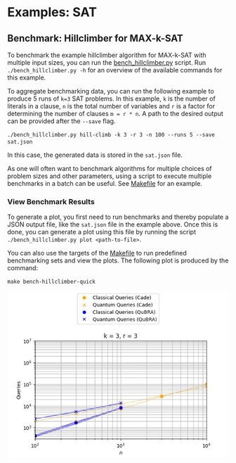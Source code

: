 # Examples: SAT

## Benchmark: Hillclimber for MAX-k-SAT

To benchmark the example hillclimber algorithm for MAX-k-SAT with multiple input sizes, you can run the [bench_hillclimber.py](https://github.com/qubrabench/qubrabench/blob/development/examples/sat/bench_hillclimber.py) script.
Run `./bench_hillclimber.py -h` for an overview of the available commands for this example.

To aggregate benchmarking data, you can run the following example to produce 5 runs of `k=3` SAT problems.
In this example, `k` is the number of literals in a clause, `n` is the total number of variables and `r` is a factor for determining the number of clauses `m = r * n`.
A path to the desired output can be provided after the `--save` flag.

```shell
./bench_hillclimber.py hill-climb -k 3 -r 3 -n 100 --runs 5 --save sat.json
```

In this case, the generated data is stored in the `sat.json` file.

As one will often want to benchmark algorithms for multiple choices of problem sizes and other parameters, using a script to execute multiple benchmarks in a batch can be useful.
See [Makefile](https://github.com/qubrabench/qubrabench/blob/development/examples/sat/Makefile) for an example.

### View Benchmark Results

To generate a plot, you first need to run benchmarks and thereby populate a JSON output file, like the `sat.json` file in the example above.
Once this is done, you can generate a plot using this file by running the script `./bench_hillclimber.py plot <path-to-file>`.

You can also use the targets of the [Makefile](https://github.com/qubrabench/qubrabench/blob/development/examples/sat/Makefile) to run predefined benchmarking sets and view the plots.
The following plot is produced by the command:
```shell
make bench-hillclimber-quick
```


![Example plot](https://github.com/qubrabench/qubrabench/blob/development/docs/img/bench_hillclimber_quick.png?raw=true)

